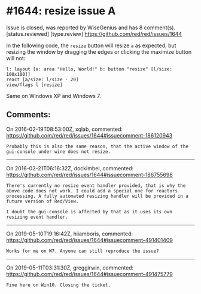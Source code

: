 
#1644: resize issue A
================================================================================
Issue is closed, was reported by WiseGenius and has 8 comment(s).
[status.reviewed] [type.review]
<https://github.com/red/red/issues/1644>

In the following code, the `resize` button will resize `a` as expected, but resizing the window by dragging the edges or clicking the maximize button will not:

```
l: layout [a: area "Hello, World!" b: button "resize" [l/size: 100x100]]
react [a/size: l/size - 20]
view/flags l [resize]
```

Same on Windows XP and Windows 7.



Comments:
--------------------------------------------------------------------------------

On 2016-02-19T08:53:00Z, xqlab, commented:
<https://github.com/red/red/issues/1644#issuecomment-186120943>

    Probably this is also the same reason, that the active window of the gui-console under wine does not resize.

--------------------------------------------------------------------------------

On 2016-02-21T06:16:32Z, dockimbel, commented:
<https://github.com/red/red/issues/1644#issuecomment-186755698>

    There's currently no resize event handler provided, that is why the above code does not work. I could add a special one for reactors processing. A fully automated resizing handler will be provided in a future version of Red/View.
    
    I doubt the gui-console is affected by that as it uses its own resizing event handler.

--------------------------------------------------------------------------------

On 2019-05-10T19:16:42Z, hiiamboris, commented:
<https://github.com/red/red/issues/1644#issuecomment-491401409>

    Works for me on W7. Anyone can still reproduce the issue?

--------------------------------------------------------------------------------

On 2019-05-11T03:31:30Z, greggirwin, commented:
<https://github.com/red/red/issues/1644#issuecomment-491475779>

    Fine here on Win10. Closing the ticket.

